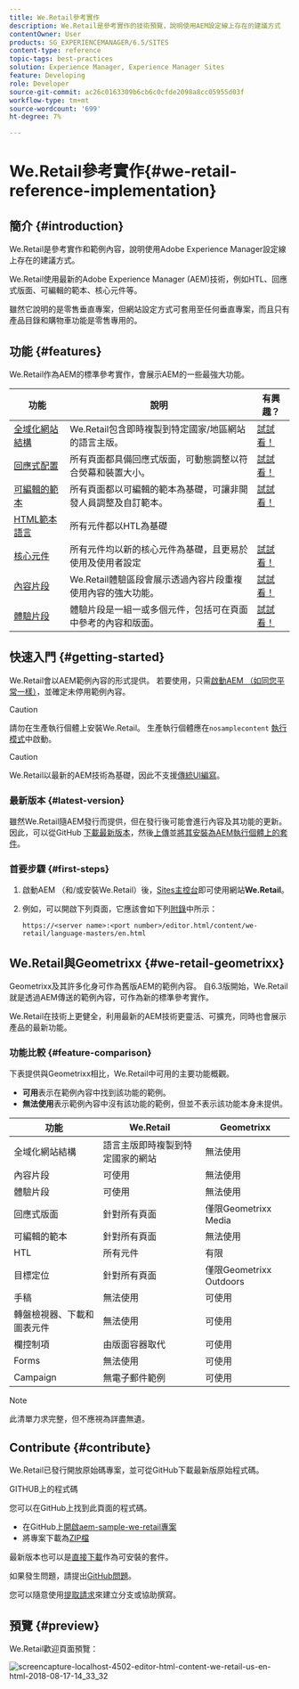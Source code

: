 ```yaml
---
title: We.Retail參考實作
description: We.Retail是參考實作的技術預覽，說明使用AEM設定線上存在的建議方式
contentOwner: User
products: SG_EXPERIENCEMANAGER/6.5/SITES
content-type: reference
topic-tags: best-practices
solution: Experience Manager, Experience Manager Sites
feature: Developing
role: Developer
source-git-commit: ac26c0163309b6cb6c0cfde2098a8cc05955d03f
workflow-type: tm+mt
source-wordcount: '699'
ht-degree: 7%

---
```


# We.Retail參考實作{#we-retail-reference-implementation}

## 簡介 {#introduction}

We.Retail是參考實作和範例內容，說明使用Adobe Experience Manager設定線上存在的建議方式。

We.Retail使用最新的Adobe Experience Manager (AEM)技術，例如HTL、回應式版面、可編輯的範本、核心元件等。

雖然它說明的是零售垂直專案，但網站設定方式可套用至任何垂直專案，而且只有產品目錄和購物車功能是零售專用的。

## 功能 {#features}

We.Retail作為AEM的標準參考實作，會展示AEM的一些最強大功能。

| **功能** | **說明** | **有興趣？** |
|---|---|---|
| [全域化網站結構](/help/sites-administering/tc-bp.md) | We.Retail包含即時複製到特定國家/地區網站的語言主版。 | [試試看！](/help/sites-developing/we-retail-globalized-site-structure.md) |
| [回應式配置](/help/sites-authoring/responsive-layout.md) | 所有頁面都具備回應式版面，可動態調整以符合熒幕和裝置大小。 | [試試看！](/help/sites-developing/we-retail-responsive-layout.md) |
| [可編輯的範本](/help/sites-developing/page-templates-editable.md) | 所有頁面都以可編輯的範本為基礎，可讓非開發人員調整及自訂範本。 | [試試看！](/help/sites-developing/we-retail-editable-templates.md) |
| [HTML範本語言](https://experienceleague.adobe.com/zh-hant/docs/experience-manager-htl/content/overview) | 所有元件都以HTL為基礎 |  |
| [核心元件](https://experienceleague.adobe.com/zh-hant/docs/experience-manager-core-components/using/introduction) | 所有元件均以新的核心元件為基礎，且更易於使用及使用者設定 | [試試看！](/help/sites-developing/we-retail-core-components.md) |
| [內容片段](/help/assets/content-fragments/content-fragments.md) | We.Retail體驗區段會展示透過內容片段重複使用內容的強大功能。 | [試試看！](/help/sites-developing/we-retail-content-fragments.md) |
| [體驗片段](/help/sites-authoring/experience-fragments.md) | 體驗片段是一組一或多個元件，包括可在頁面中參考的內容和版面。 | [試試看！](/help/sites-developing/we-retail-experience-fragments.md) |

## 快速入門 {#getting-started}

We.Retail會以AEM範例內容的形式提供。 若要使用，只需[啟動AEM （如同您平常一樣）](/help/sites-deploying/deploy.md#getting-started)，並確定未停用範例內容。

>[!CAUTION]
>
>請勿在生產執行個體上安裝We.Retail。 生產執行個體應在`nosamplecontent` [執行模式](/help/sites-deploying/configure-runmodes.md)中啟動。

>[!CAUTION]
>
>We.Retail以最新的AEM技術為基礎，因此不支援[傳統UI編寫](/help/sites-classic-ui-authoring/classic-page-author-first-steps.md)。

### 最新版本 {#latest-version}

雖然We.Retail隨AEM發行而提供，但在發行後可能會進行內容及其功能的更新。 因此，可以從GitHub [下載最新版本](https://github.com/Adobe-Marketing-Cloud/aem-sample-we-retail/releases)，然後[上傳](/help/sites-administering/package-manager.md#uploading-packages-from-your-file-system)並[將其安裝為AEM執行個體上的套件](/help/sites-administering/package-manager.md#installing-packages)。

### 首要步驟 {#first-steps}

1. 啟動AEM （和/或安裝We.Retail）後，[Sites主控台](/help/sites-authoring/basic-handling.md#global-navigation)即可使用網站&#x200B;**We.Retail**。
1. 例如，可以開啟下列頁面，它應該會如下列[附錄](#appendix)中所示：

   `https://<server name>:<port number>/editor.html/content/we-retail/language-masters/en.html`

## We.Retail與Geometrixx {#we-retail-geometrixx}

Geometrixx及其許多化身可作為舊版AEM的範例內容。 自6.3版開始，We.Retail就是透過AEM傳送的範例內容，可作為新的標準參考實作。

We.Retail在技術上更健全，利用最新的AEM技術更靈活、可擴充，同時也會展示產品的最新功能。

### 功能比較 {#feature-comparison}

下表提供與Geometrixx相比，We.Retail中可用的主要功能概觀。

* **可用**&#x200B;表示在範例內容中找到該功能的範例。
* **無法使用**&#x200B;表示範例內容中沒有該功能的範例，但並不表示該功能本身未提供。

| **功能** | **We.Retail** | **Geometrixx** |
|---|---|---|
| 全域化網站結構 | 語言主版即時複製到特定國家的網站 | 無法使用 |
| 內容片段 | 可使用 | 無法使用 |
| 體驗片段 | 可使用 | 無法使用 |
| 回應式版面 | 針對所有頁面 | 僅限Geometrixx Media |
| 可編輯的範本 | 針對所有頁面 | 無法使用 |
| HTL | 所有元件 | 有限 |
| 目標定位 | 針對所有頁面 | 僅限Geometrixx Outdoors |
| 手稿 | 無法使用 | 可使用 |
| 轉盤檢視器、下載和圖表元件 | 無法使用 | 可使用 |
| 欄控制項 | 由版面容器取代 | 可使用 |
| Forms | 無法使用 | 可使用 |
| Campaign | 無電子郵件範例 | 可使用 |

>[!NOTE]
>
>此清單力求完整，但不應視為詳盡無遺。

## Contribute {#contribute}

We.Retail已發行開放原始碼專案，並可從GitHub下載最新版原始程式碼。

GITHUB上的程式碼

您可以在GitHub上找到此頁面的程式碼。

* 在GitHub上[開啟aem-sample-we-retail專案](https://github.com/Adobe-Marketing-Cloud/aem-sample-we-retail)
* 將專案下載為[ZIP檔](https://codeload.github.com/Adobe-Marketing-Cloud/aem-sample-we-retail/zip/refs/heads/master)

最新版本也可以是[直接下載](https://github.com/Adobe-Marketing-Cloud/aem-sample-we-retail/releases/tag/we.retail.reactor-4.0.0)作為可安裝的套件。

如果發生問題，請提出[GitHub問題](https://github.com/Adobe-Marketing-Cloud/aem-sample-we-retail/issues)。

您可以隨意使用[提取請求](https://github.com/Adobe-Marketing-Cloud/aem-sample-we-retail/pulls)來建立分支或協助撰寫。

## 預覽 {#preview}

We.Retail歡迎頁面預覽：

![screencapture-localhost-4502-editor-html-content-we-retail-us-en-html-2018-08-17-14_33_32](assets/screencapture-localhost-4502-editor-html-content-we-retail-us-en-html-2018-08-17-14_33_32.png)
